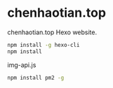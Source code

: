 # chenhaotian.top
chenhaotian.top Hexo website.

```bash
npm install -g hexo-cli
npm install
```

img-api.js

```bash
npm install pm2 -g
```

